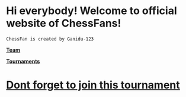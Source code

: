 # Hi everybody! Welcome to official website of ChessFans!

    ChessFan is created by Ganidu-123


**[Team](https://lichess.org/team/chessfans123)**

**[Tournaments](https://lichess.org/team/chessfans123/tournaments)**
  
# [Dont forget to join this tournament](https://lichess.org/tournament/5tAbfyJn)
